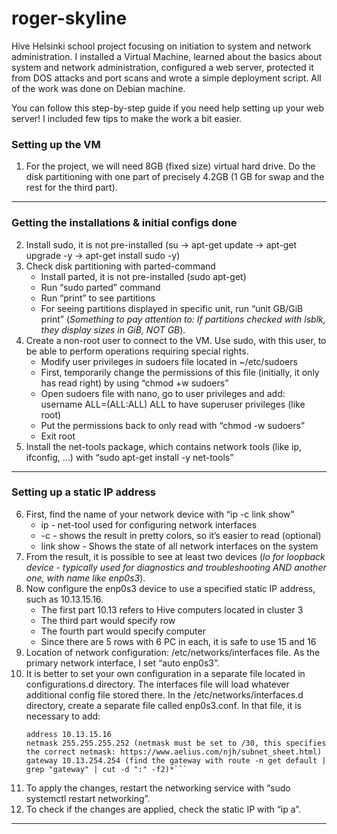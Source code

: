 # roger-skyline
Hive Helsinki school project focusing on initiation to system and network administration. I installed a Virtual Machine, learned about the basics about system and network administration, configured a web server, protected it from DOS attacks and port scans and wrote a simple deployment script. All of the work was done on Debian machine.

You can follow this step-by-step guide if you need help setting up your web server! I included few tips to make the work a bit easier.

### Setting up the VM
  1. For the project, we will need 8GB (fixed size) virtual hard drive. Do the disk partitioning with one part of precisely 4.2GB (1 GB for swap and the rest for the third part).

<hr>

### Getting the installations & initial configs done
  2. Install sudo, it is not pre-installed (su -> apt-get update -> apt-get upgrade -y -> apt-get install sudo -y)
  3. Check disk partitioning with parted-command
     - Install parted, it is not pre-installed (sudo apt-get)
     - Run “sudo parted” command
     - Run “print” to see partitions
     - For seeing partitions displayed in specific unit, run “unit GB/GiB print” (*Something to pay attention to: If partitions checked with lsblk, they         display sizes in GiB, NOT GB*). 
  4. Create a non-root user to connect to the VM. Use sudo, with this user, to be able to perform operations requiring special rights.
      - Modify user privileges in sudoers file located in ~/etc/sudoers
      - First, temporarily change the permissions of this file (initially, it only has read right) by using “chmod +w sudoers”
      - Open sudoers file with nano, go to user privileges and add: username ALL=(ALL:ALL) ALL to have superuser privileges (like root)
      - Put the permissions back to only read with “chmod -w sudoers”
      - Exit root
  5. Install the net-tools package, which contains network tools (like ip, ifconfig, …) with “sudo apt-get install -y net-tools”

<hr>

### Setting up a static IP address
  6. First, find the name of your network device with “ip -c link show”
     - ip - net-tool used for configuring network interfaces
     - -c - shows the result in pretty colors, so it’s easier to read (optional)
     - link show - Shows the state of all network interfaces on the system
  7. From the result, it is possible to see at least two devices (*lo for loopback device - typically used for diagnostics and troubleshooting AND            another one, with name like enp0s3*).
  8. Now configure the enp0s3 device to use a specified static IP address, such as 10.13.15.16.
     - The first part 10.13 refers to Hive computers located in cluster 3
     - The third part would specify row
     - The fourth part would specify computer 
     - Since there are 5 rows with 6 PC in each, it is safe to use 15 and 16
  9. Location of network configuration: /etc/networks/interfaces file. As the primary network interface, I set “auto enp0s3”. 
  10. It is better to set your own configuration in a separate file located in configurations.d directory. The interfaces file will load whatever               additional config file stored there. In the /etc/networks/interfaces.d directory, create a separate file called enp0s3.conf. In that file, it is         necessary to add:
      ```*iface enp0s3 inet static
      address 10.13.15.16
      netmask 255.255.255.252 (netmask must be set to /30, this specifies the correct netmask: https://www.aelius.com/njh/subnet_sheet.html)
      gateway 10.13.254.254 (find the gateway with route -n get default | grep "gateway" | cut -d ":" -f2)*```
  11. To apply the changes, restart the networking service with “sudo systemctl restart networking”.
  12. To check if the changes are applied, check the static IP with  “ip a”.

<hr>
